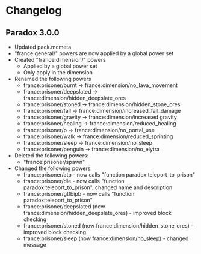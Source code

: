 # Changelog
<!-- 
	==== ADDING TO THE CHANGELOG ====
	When adding to the changelog, put the new version in a header above the previous versions
	For example, adding version 3.0.1:
		Old changelog would look like:

			## Paradox 3.0.0
			<v2.X.X -> v.3.0.0 changelog here>

			...

		New changelog would look like:

			## Paradox 3.0.1
			<v3.0.0 -> v3.0.1 changelog here>

			## Paradox 3.0.0
			<v2.X.X -> v3.0.0 changelog here>

			...
-->

## Paradox 3.0.0
* Updated pack.mcmeta
* "france:general/" powers are now applied by a global power set
* Created "france:dimension/" powers
	* Applied by a global power set
	* Only apply in the dimension
* Renamed the following powers
	* france:prisoner/burnt -> france:dimension/no_lava_movement
	* france:prisoner/deepslated -> france:dimension/hidden_deepslate_ores
	* france:prisoner/stoned -> france:dimension/hidden_stone_ores
	* france:prisoner/fall -> france:dimension/increased_fall_damage
	* france:prisoner/gravity -> france:dimension/increased gravity
	* france:prisoner/healing -> france:dimension/reduced_healing
	* france:prisoner/p -> france:dimension/no_portal_use
	* france:prisoner/walk -> france:dimension/reduced_sprinting
	* france:prisoner/sleep -> france:dimension/no_sleep
	* france:prisoner/penguin -> france:dimension/no_elytra
* Deleted the following powers:
	* "france:prisoner/spawn"
* Changed the following powers:
	* france:prisoner/atp - now calls "function paradox:teleport_to_prison"
	* france:prisoner/die - now calls "function paradox:teleport_to_prison", changed name and description
	* france:prisoner/gtfbipb - now calls "function paradox:teleport_to_prison"
	* france:prisoner/deepslated (now france:dimension/hidden_deepslate_ores) - improved block checking
	* france:prisoner/stoned (now france:dimension/hidden_stone_ores) - improved block checking
	* france:prisoner/sleep (now france:dimension/no_sleep) - changed message